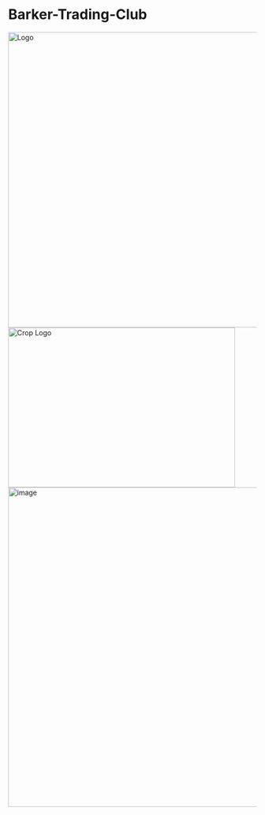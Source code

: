 # Barker-Trading-Club

<img width="600" height="599" alt="Logo" src="https://github.com/user-attachments/assets/a741f843-2f76-476b-a896-e0cb26436d4a" />


<img width="460" height="324" alt="Crop Logo" src="https://github.com/user-attachments/assets/ebef521a-27d5-493a-adb5-7c829e55bf55" />

<img width="920" height="648" alt="image" src="https://github.com/user-attachments/assets/2e2ff2d6-5adc-4746-825a-0e1070c4ab24" />

